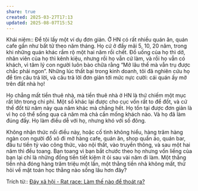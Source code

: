 ```yaml
---
share: true
created: 2025-03-27T17:13
updated: 2025-08-07T15:52
---
```

Khái niệm:: 
Để tôi lấy một ví dụ đơn giản. Ở HN có rất nhiều quán ăn, quán cafe gần như bất tử theo năm tháng. Họ cứ ở đấy mãi 5, 10, 20 năm, trong khi những quán khác rầm rộ một hai năm rồi chết. Đồ uống của họ thì dở, nhân viên của họ thì kênh kiệu, nhưng rồi họ vẫn cứ làm, và rồi họ vẫn có khách, vì tâm lý con người luôn bào chữa rằng “Mở lâu thế mà vẫn trụ được chắc phải ngon”. Những lúc thất bại trong kinh doanh, tôi đã nghiên cứu họ để tìm câu trả lời, và câu trả lời đơn giản tới mức nực cười: cái quán ấy mở trên đất nhà họ!

Họ chẳng mất tiền thuê nhà, mà tiền thuê nhà ở HN là thứ chiếm một mục rất lớn trong chi phí. Một số khác lại được cho cục vốn rất to để đốt, và cứ thế đốt từ năm này qua năm khác mà chẳng hết. Họ tồn tại được đơn giản là vì họ có thể sống qua cả năm mà chả cần mống khách nào. Và họ đã làm đúng đấy. Họ làm điều dễ với họ, nhưng khó với số đông.

Không nhận thức nổi điều này, hoặc cố tình không hiểu, hàng trăm hàng ngàn con người đổ xô đi mở hàng cafe, quán ăn, shop quần áo, quán bar, đầu tư tiền tỷ vào công thức, vào nội thất, vào truyền thông, và sau một hai năm thì đều toang. Bạn toang vì bạn bắt chước theo họ nhưng vốn liếng của bạn lại chỉ là những đồng tiền tiết kiệm ít ỏi sau vài năm đi làm. Một thằng tiền nhà đóng hàng trăm triệu một lần, một thằng tiền nhà không mất, thử hỏi về mặt toán học thằng nào sống lâu hơn đây?

Trích từ:: [Đáy xã hội - Rat race: Làm thế nào để thoát ra?](https://bachhoavienvong.substack.com/p/ay-xa-hoi-rat-race-lam-the-nao-e)
